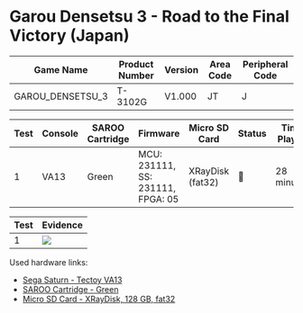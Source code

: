 # Garou Densetsu 3 - Road to the Final Victory (Japan)

| Game Name        | Product Number | Version | Area Code | Peripheral Code |
| ---------------- | -------------- | ------- | --------- | --------------- |
| GAROU_DENSETSU_3 | T-3102G        | V1.000  | JT        | J               |

| Test | Console | SAROO Cartridge | Firmware                          | Micro SD Card    | Status | Time Played |
| ---- | ------- | --------------- | --------------------------------- | ---------------- | ------ | ----------- |
| 1    | VA13    | Green           | MCU: 231111, SS: 231111, FPGA: 05 | XRayDisk (fat32) | :100:  | 28 minutes  |

| Test | Evidence                                                                                         |
| ---- | ------------------------------------------------------------------------------------------------ |
| 1    | [![](https://img.youtube.com/vi/KQ4exGsGnJI/0.jpg)](https://www.youtube.com/watch?v=KQ4exGsGnJI) |

Used hardware links:

- [Sega Saturn - Tectoy VA13](../../../../Info/Consoles/VA13/README.md)
- [SAROO Cartridge - Green](../../../../Info/Cartridges/RetroGameParadiseStore/1.32F/README.md)
- [Micro SD Card - XRayDisk, 128 GB, fat32](../../../../Info/SdCards/XRayDisk/128GB/fat32/README.md)
